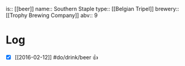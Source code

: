 is:: [[beer]]
name:: Southern Staple
type:: [[Belgian Tripel]]
brewery:: [[Trophy Brewing Company]]
abv:: 9

# Log
- [x] [[2016-02-12]] #do/drink/beer 👍
